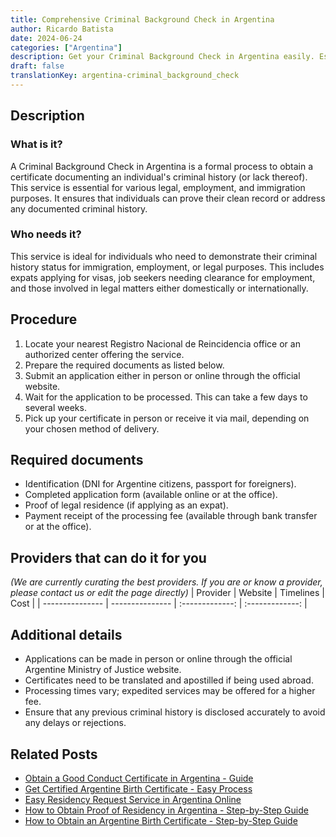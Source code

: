 ```yaml
---
title: Comprehensive Criminal Background Check in Argentina
author: Ricardo Batista
date: 2024-06-24
categories: ["Argentina"]
description: Get your Criminal Background Check in Argentina easily. Essential for immigration, employment, and legal purposes.
draft: false
translationKey: argentina-criminal_background_check
---
```


## Description
### What is it?
A Criminal Background Check in Argentina is a formal process to obtain a certificate documenting an individual's criminal history (or lack thereof). This service is essential for various legal, employment, and immigration purposes. It ensures that individuals can prove their clean record or address any documented criminal history.

### Who needs it?
This service is ideal for individuals who need to demonstrate their criminal history status for immigration, employment, or legal purposes. This includes expats applying for visas, job seekers needing clearance for employment, and those involved in legal matters either domestically or internationally.

## Procedure

1. Locate your nearest Registro Nacional de Reincidencia office or an authorized center offering the service.
2. Prepare the required documents as listed below.
3. Submit an application either in person or online through the official website.
4. Wait for the application to be processed. This can take a few days to several weeks.
5. Pick up your certificate in person or receive it via mail, depending on your chosen method of delivery.


## Required documents

- Identification (DNI for Argentine citizens, passport for foreigners).
- Completed application form (available online or at the office).
- Proof of legal residence (if applying as an expat).
- Payment receipt of the processing fee (available through bank transfer or at the office).


## Providers that can do it for you
_(We are currently curating the best providers. If you are or know a provider, please contact us or edit the page directly)_
| Provider        |     Website     |     Timelines    |       Cost      |
| --------------- | --------------- |  :-------------: | :-------------: |

## Additional details

- Applications can be made in person or online through the official Argentine Ministry of Justice website.
- Certificates need to be translated and apostilled if being used abroad.
- Processing times vary; expedited services may be offered for a higher fee.
- Ensure that any previous criminal history is disclosed accurately to avoid any delays or rejections.

## Related Posts

- [Obtain a Good Conduct Certificate in Argentina - Guide](https://tramitit.com/english/guides/argentina/good_conduct_certificate/)
- [Get Certified Argentine Birth Certificate - Easy Process](https://tramitit.com/english/guides/argentina/birth_certificate/)
- [Easy Residency Request Service in Argentina Online](https://tramitit.com/english/guides/argentina/residency_request/)
- [How to Obtain Proof of Residency in Argentina - Step-by-Step Guide](https://tramitit.com/english/guides/argentina/proof_of_residency/)
- [How to Obtain an Argentine Birth Certificate - Step-by-Step Guide](https://tramitit.com/english/guides/argentina/birth_record/)